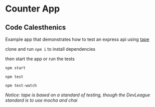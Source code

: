 # Counter App

## Code Calesthenics

Example app that demonstrates how to test an express api using [tape](https://github.com/substack/tape)

clone and run `npm i` to install dependencies

then start the app or run the tests

```
npm start
```

```
npm test
```

```
npm test-watch
```

_Notice: tape is based on a standard of testing, though the DevLeague standard is to use mocha and chai_
